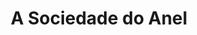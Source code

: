 ---
layout: page
title: A Sociedade do Anel
autor: J. R. R. Tolkien
status: lido
revisado: false
---